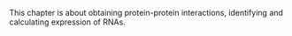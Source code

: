 This chapter is about obtaining protein-protein interactions, identifying and calculating expression of RNAs.
